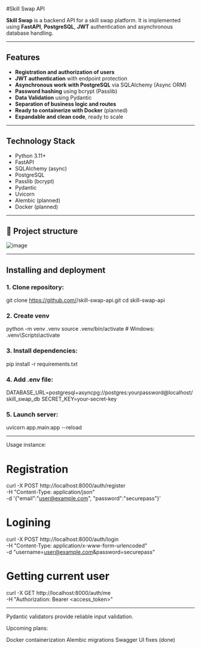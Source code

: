 #Skill Swap API

**Skill Swap** is a backend API for a skill swap platform. It is implemented using **FastAPI**, **PostgreSQL**, **JWT** authentication and asynchronous database handling.

---

##  Features

- **Registration and authorization of users**
- **JWT authentication** with endpoint protection
- **Asynchronous work with PostgreSQL** via SQLAlchemy (Async ORM)
- **Password hashing** using bcrypt (Passlib)
- **Data Validation** using Pydantic
- **Separation of business logic and routes**
- **Ready to containerize with Docker** (planned)
- **Expandable and clean code**, ready to scale

---

## Technology Stack

- Python 3.11+
- FastAPI
- SQLAlchemy (async)
- PostgreSQL
- Passlib (bcrypt)
- Pydantic
- Uvicorn
- Alembic (planned)
- Docker (planned)

---

## 📁 Project structure
![image](https://github.com/user-attachments/assets/de93c874-1f86-45cc-aeec-f2efb1a1152b)


---

## Installing and deployment

### 1. Clone repository:
git clone https://github.com/<your-username>/skill-swap-api.git
cd skill-swap-api

### 2. Create venv
python -m venv .venv
source .venv/bin/activate  # Windows: .venv\Scripts\activate

### 3. Install dependencies:
pip install -r requirements.txt

### 4. Add .env file:
DATABASE_URL=postgresql+asyncpg://postgres:yourpassword@localhost/skill_swap_db
SECRET_KEY=your-secret-key

### 5. Launch server:
uvicorn app.main:app --reload


---


Usage instance:
# Registration
curl -X POST http://localhost:8000/auth/register \
  -H "Content-Type: application/json" \
  -d '{"email":"user@example.com", "password":"securepass"}'

# Logining
curl -X POST http://localhost:8000/auth/login \
  -H "Content-Type: application/x-www-form-urlencoded" \
  -d "username=user@example.com&password=securepass"

# Getting current user
curl -X GET http://localhost:8000/auth/me \
  -H "Authorization: Bearer <access_token>"


---

Pydantic validators provide reliable input validation.

Upcoming plans:

Docker containerization
Alembic migrations
Swagger UI fixes (done)






